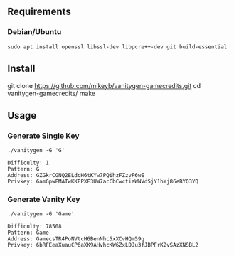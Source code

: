 ##  Requirements

###  Debian/Ubuntu

`sudo apt install openssl libssl-dev libpcre++-dev git build-essential`

##  Install

git clone https://github.com/mikeyb/vanitygen-gamecredits.git
cd vanitygen-gamecredits/
make

##  Usage

###  Generate Single Key
`./vanitygen -G 'G'`

```
Difficulty: 1
Pattern: G                                                                     
Address: GZGkrCGNQ2ELdcH6tKYw7PQihzFZzvP6wE
Privkey: 6amGpwEMATwKKEPXF3UW7acCbCwctiaWNVdSjY1hYj86eBYQ3YQ
```

###  Generate Vanity Key
`./vanitygen -G 'Game'`

```
Difficulty: 78508
Pattern: Game                                                                  
Address: GamecsTR4PoNVtcH6BenNhc5xXCvHQm59g
Privkey: 6bRFEeaXuauCP6aXK9AHvhcKW6ZxLDJu3fJBPFrK2vSAzXNSBL2
```
